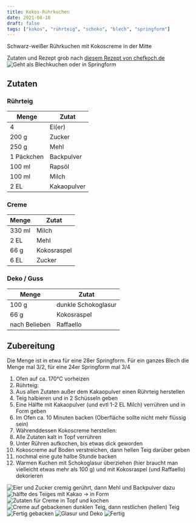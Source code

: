 ```yaml
---
title: Kokos-Rührkuchen
date: 2021-08-18
draft: false
tags: ["kokos", "rührteig", "schoko", "blech", "springform"]
---
```


Schwarz-weißer Rührkuchen mit Kokoscreme in der Mitte

Zutaten und Rezept grob nach [diesem Rezept von chefkoch.de](https://www.chefkoch.de/rezepte/2421681382131890/Saftiger-Kokoskuchen-vom-Blech.html)
![Geht als Blechkuchen oder in Springform](/Kokos-Rührkuchen/08-kleines_blech)

## Zutaten

### Rührteig

| Menge      | Zutat       |
|------------|-------------|
| 4          | Ei(er)      |
| 200 g      | Zucker      |
| 250 g      | Mehl        |
| 1 Päckchen | Backpulver  |
| 100 ml     | Rapsöl      |
| 100 ml     | Milch       |
| 2 EL       | Kakaopulver |

### Creme

| Menge  | Zutat       |
|--------|-------------|
| 330 ml | Milch       |
| 2 EL   | Mehl        |
| 66 g   | Kokosraspel |
| 6 EL   | Zucker      |

### Deko / Guss

| Menge         | Zutat               |
|---------------|---------------------|
| 100 g         | dunkle Schokoglasur |
| 66 g          | Kokosraspel         |
| nach Belieben | Raffaello           |

## Zubereitung

Die Menge ist in etwa für eine 28er Springform.
Für ein ganzes Blech die Menge mal 3/2, für eine 24er Springform mal 3/4

1. Ofen auf ca. 170°C vorheizen
2. Rührteig:
  2. Aus allen Zutaten außer dem Kakaopulver einen Rührteig herstellen
  3. Teig halbieren und in 2 Schüsseln geben
  4. Eine Hälfte mit Kakaopulver (und evtl 1-2 EL Milch) verrühren und in Form geben
  5. Im Ofen ca. 10 Minuten backen (Oberfläche sollte nicht mehr flüssig sein)
3. Währenddessen Kokoscreme herstellen:
  1. Alle Zutaten kalt in Topf verrühren
  2. Unter Rühren aufkochen, bis etwas dick geworden
4. Kokoscreme auf Boden verstreichen, dann hellen Teig darüber geben
5. nochmal eine gute halbe Stunde backen
6. Warmen Kuchen mit Schokoglasur überziehen (hier braucht man vielleicht etwas mehr als 100 g) und mit Kokosraspel (und Raffaello) dekorieren



![Eier und Zucker cremig gerührt, dann Mehl und Backpulver dazu](/Kokos-Rührteig/01-Eier-Zucker.jpg)
![hälfte des Teiges mit Kakao -> in Form](/Kokos-Rührteig/02-dunkler-Rührteig)
![Zutaten für Creme in Topf und kochen](/Kokos-Rührteig/03-Creme-kochen.jpg)
![Creme auf gebackenen dunklen Teig, dann restlichen (hellen) Teig](/Kokos-Rührteig/04-Creme-auf-Teig.jpg)
![Fertig gebacken](/Kokos-Rührteig/05-fertig-gebacken.jpg)
![Glasur und Deko](/Kokos-Rührteig/06-Glasur.jpg)
![Fertig](/Kokos-Rührteig/07-fertig.jpg)
